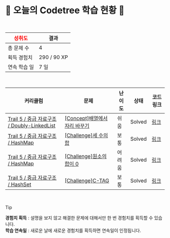 # 🌲 오늘의 Codetree 학습 현황 🌲

<br />

| <span style="color:red;display:block;text-align:center;"> **성취도**</span> | 결과 |
|---|---|
| 총 문제 수 | 4 |
| 획득 경험치 | 290 / 90 XP |
| 연속 학습 일 | 7 일 |

<br />

|커리큘럼|문제|난이도|상태|코드 링크|
|---|---|---|---|---|
|[Trail 5 / 중급 자료구조 / Doubly-LinkedList](https://www.codetree.ai/trail-info/intermediate-mid/)|[[Concept]배열에서 자리 바꾸기](https://www.codetree.ai/trails/complete/curated-cards/intro-switch-position-in-array/)|쉬움|Solved|[링크](https://github.com/Najeong-Kim/codetree-TILs/blob/main/250508/%EB%B0%B0%EC%97%B4%EC%97%90%EC%84%9C%20%EC%9E%90%EB%A6%AC%20%EB%B0%94%EA%BE%B8%EA%B8%B0/switch-position-in-array.py)|
|[Trail 5 / 중급 자료구조 / HashMap](https://www.codetree.ai/trail-info/intermediate-mid/)|[[Challenge]세 수의 합](https://www.codetree.ai/trails/complete/curated-cards/challenge-sum-of-three-num/)|보통|Solved|[링크](https://github.com/Najeong-Kim/codetree-TILs/blob/main/250508/%EC%84%B8%20%EC%88%98%EC%9D%98%20%ED%95%A9/sum-of-three-num.py)|
|[Trail 5 / 중급 자료구조 / HashMap](https://www.codetree.ai/trail-info/intermediate-mid/)|[[Challenge]원소의 합이 0](https://www.codetree.ai/trails/complete/curated-cards/challenge-the-sum-of-the-elements-is-0/)|어려움|Solved|[링크](https://github.com/Najeong-Kim/codetree-TILs/blob/main/250508/%EC%9B%90%EC%86%8C%EC%9D%98%20%ED%95%A9%EC%9D%B4%200/the-sum-of-the-elements-is-0.py)|
|[Trail 5 / 중급 자료구조 / HashSet](https://www.codetree.ai/trail-info/intermediate-mid/)|[[Challenge]C-TAG](https://www.codetree.ai/trails/complete/curated-cards/challenge-c-tag/)|보통|Solved|[링크](https://github.com/Najeong-Kim/codetree-TILs/blob/main/250508/C-TAG/c-tag.py)|


<br />

> [!TIP]
> **경험치 획득** : 설명을 보지 않고 해결한 문제에 대해서만 한 번 경험치를 획득할 수 있습니다.  
> **학습 연속일** : 새로운 날에 새로운 경험치를 획득하면 연속일이 인정됩니다.

